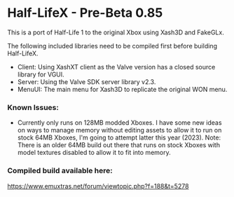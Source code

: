 # Half-LifeX - Pre-Beta 0.85

This is a port of Half-Life 1 to the original Xbox using Xash3D and FakeGLx.

The following included libraries need to be compiled first before building Half-LifeX.

- Client: Using XashXT client as the Valve version has a closed source library for VGUI.
- Server: Using the Valve SDK server library v2.3.
- MenuUI: The main menu for Xash3D to replicate the original WON menu.

### Known Issues:
- Currently only runs on 128MB modded Xboxes. I have some new ideas on ways to manage memory without editing assets to allow it to run on stock 64MB Xboxes, I'm going to attempt latter this year (2023).
Note: There is an older 64MB build out there that runs on stock Xboxes with model textures disabled to allow it to fit into memory.

### Compiled build available here:
https://www.emuxtras.net/forum/viewtopic.php?f=188&t=5278